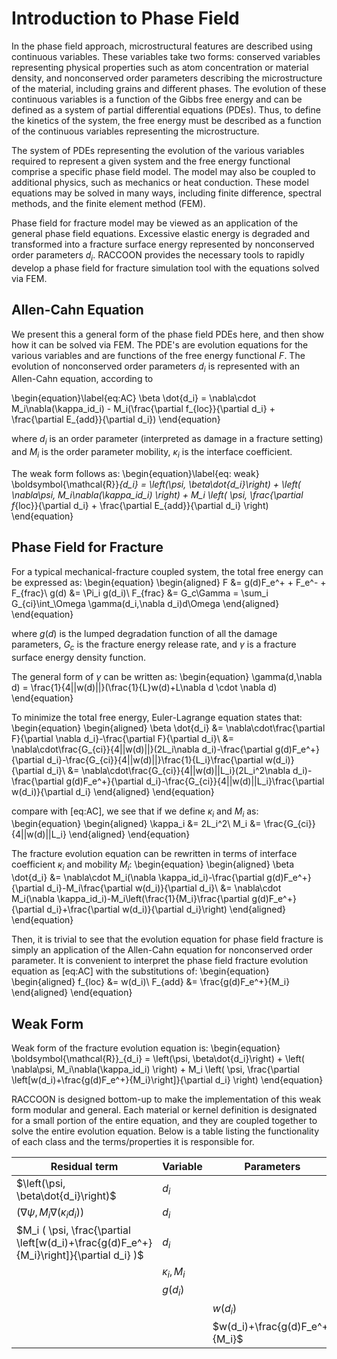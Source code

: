 # Introduction to Phase Field

In the phase field approach, microstructural features are described using continuous variables.
These variables take two forms: conserved variables representing physical properties such as atom
concentration or material density, and nonconserved order parameters describing the microstructure of
the material, including grains and different phases.  The evolution of these continuous variables is
a function of the Gibbs free energy and can be defined as a system of partial differential equations
(PDEs). Thus, to define the kinetics of the system, the free energy must be described as a function
of the continuous variables representing the microstructure.

The system of PDEs representing the evolution of the various variables required to represent a given
system and the free energy functional comprise a specific phase field model. The model may also be
coupled to additional physics, such as mechanics or heat conduction. These model equations may be
solved in many ways, including finite difference, spectral methods, and the finite element method
(FEM).

Phase field for fracture model may be viewed as an application of the general phase field equations.
Excessive elastic energy is degraded and transformed into a fracture surface energy represented by
nonconserved order parameters $d_i$. RACCOON provides the necessary tools to rapidly develop a phase field
for fracture simulation tool with the equations solved via FEM.

## Allen-Cahn Equation

We present this a general form of the phase field PDEs here, and then show how it can be solved via
FEM. The PDE's are evolution equations for the various variables and are functions of the free
energy functional $F$. The evolution of nonconserved order parameters $d_i$ is represented with an Allen-Cahn
equation, according to

\begin{equation}\label{eq:AC}
\beta \dot{d_i} = \nabla\cdot M_i\nabla(\kappa_id_i) - M_i(\frac{\partial f_{loc}}{\partial d_i} + \frac{\partial E_{add}}{\partial d_i})
\end{equation}

where $d_i$ is an order parameter (interpreted as damage in a fracture setting) and $M_i$ is the order parameter mobility, $\kappa_i$ is the interface coefficient.

The weak form follows as:
\begin{equation}\label{eq: weak}
\boldsymbol{\mathcal{R}}_{d_i} = \left(\psi, \beta\dot{d_i}\right) + \left( \nabla\psi, M_i\nabla(\kappa_id_i) \right) + M_i \left( \psi, \frac{\partial f_{loc}}{\partial d_i} + \frac{\partial E_{add}}{\partial d_i} \right)
\end{equation}

## Phase Field for Fracture

For a typical mechanical-fracture coupled system, the total free energy can be expressed as:
\begin{equation}
\begin{aligned}
F &= g(d)F_e^+ + F_e^- + F_{frac}\\
g(d) &= \Pi_i g(d_i)\\
F_{frac} &= G_c\Gamma = \sum_i G_{ci}\int_\Omega \gamma(d_i,\nabla d_i)d\Omega
\end{aligned}
\end{equation}

where $g(d)$ is the lumped degradation function of all the damage parameters, $G_c$ is the fracture energy release rate, and
$\gamma$ is a fracture surface energy density function.

The general form of $\gamma$ can be written as:
\begin{equation}
\gamma(d,\nabla d) = \frac{1}{4||w(d)||}(\frac{1}{L}w(d)+L\nabla d \cdot \nabla d)
\end{equation}

To minimize the total free energy, Euler-Lagrange equation states that:
\begin{equation}
\begin{aligned}
\beta \dot{d_i} &= \nabla\cdot\frac{\partial F}{\partial \nabla d_i}-\frac{\partial F}{\partial d_i}\\
&= \nabla\cdot\frac{G_{ci}}{4||w(d)||}(2L_i\nabla d_i)-\frac{\partial g(d)F_e^+}{\partial d_i}-\frac{G_{ci}}{4||w(d)||}\frac{1}{L_i}\frac{\partial w(d_i)}{\partial d_i}\\
&= \nabla\cdot\frac{G_{ci}}{4||w(d)||L_i}(2L_i^2\nabla d_i)-\frac{\partial g(d)F_e^+}{\partial d_i}-\frac{G_{ci}}{4||w(d)||L_i}\frac{\partial w(d_i)}{\partial d_i}
\end{aligned}
\end{equation}

compare with [eq:AC], we see that if we define $\kappa_i$ and $M_i$ as:
\begin{equation}
\begin{aligned}
\kappa_i &= 2L_i^2\\
M_i &= \frac{G_{ci}}{4||w(d)||L_i}
\end{aligned}
\end{equation}

The fracture evolution equation can be rewritten in terms of interface coefficient $\kappa_i$ and mobility $M_i$:
\begin{equation}
\begin{aligned}
\beta \dot{d_i} &= \nabla\cdot M_i(\nabla \kappa_id_i)-\frac{\partial g(d)F_e^+}{\partial d_i}-M_i\frac{\partial w(d_i)}{\partial d_i}\\
&= \nabla\cdot M_i(\nabla \kappa_id_i)-M_i\left(\frac{1}{M_i}\frac{\partial g(d)F_e^+}{\partial d_i}+\frac{\partial w(d_i)}{\partial d_i}\right)
\end{aligned}
\end{equation}

Then, it is trivial to see that the evolution equation for phase field fracture is simply an application of the Allen-Cahn equation for nonconserved order parameter.
It is convenient to interpret the phase field fracture evolution equation as [eq:AC] with the substitutions of:
\begin{equation}
\begin{aligned}
f_{loc} &= w(d_i)\\
F_{add} &= \frac{g(d)F_e^+}{M_i}
\end{aligned}
\end{equation}

## Weak Form

Weak form of the fracture evolution equation is:
\begin{equation}
\boldsymbol{\mathcal{R}}_{d_i} = \left(\psi, \beta\dot{d_i}\right) + \left( \nabla\psi, M_i\nabla(\kappa_id_i) \right) + M_i \left( \psi, \frac{\partial \left[w(d_i)+\frac{g(d)F_e^+}{M_i}\right]}{\partial d_i} \right)
\end{equation}

RACCOON is designed bottom-up to make the implementation of this weak form modular and general. Each material or kernel definition is designated for a small portion of the entire equation, and they are coupled together to solve the entire evolution equation. Below is a table listing the functionality of each class and the terms/properties it is responsible for.

| Residual term | Variable | Parameters | Energy derivative | Kernel |
| - | - | - | - | - |
$\left(\psi, \beta\dot{d_i}\right)$ | $d_i$ | | | [`CoefTimeDerivative`](/CoefTimeDerivative.md) |
$\left( \nabla\psi, M_i\nabla(\kappa_id_i) \right)$ | $d_i$ | | | [`ACInterface`](/ACInterface.md) |
$M_i ( \psi, \frac{\partial \left[w(d_i)+\frac{g(d)F_e^+}{M_i}\right]}{\partial d_i} )$ | $d_i$ | | | [`AllenCahn`](/AllenCahn.md) |
 | | $\kappa_i,M_i$ | | [`FractureMaterial`](/FractureMaterial.md) |
 | | $g(d_i)$ | | [`DerivativeParsedMaterial`](/DerivativeParsedMaterial.md) |
 | | | $w(d_i)$ | [`DerivativeParsedMaterial`](/DerivativeParsedMaterial.md) |
 | | | $w(d_i)+\frac{g(d)F_e^+}{M_i}$ | [`DerivativeSumMaterial`](/DerivativeSumMaterial.md) |
